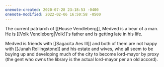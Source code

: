 ```yaml
---
onenote-created: 2020-07-28 23:18:53 -0400
onenote-modified: 2022-02-06 16:50:58 -0500
---
```


The current patriarch of [[House Vendleberg]], Medved is a bear of a man. He is [[Volk Vendleberg|Volk]]'s father and is getting late in his life.

Medved is friends with [[Sagacita Aes III]] and both of them are not happy with [[Junah Rollingstone]] and his estate and wives, who all seem to be buying up and developing much of the city to become lord-mayor by proxy (the gent who owns the library is the actual lord-mayor per an old accord).
